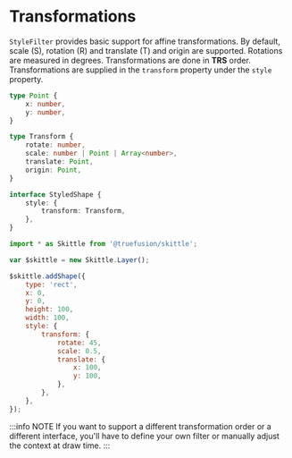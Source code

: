 # Transformations

`StyleFilter` provides basic support for affine transformations.
By default, scale (S), rotation (R) and translate (T) and origin are supported.
Rotations are measured in degrees.
Transformations are done in **TRS** order.
Transformations are supplied in the `transform` property under the `style` property.

```ts
type Point {
	x: number,
	y: number,
}

type Transform {
	rotate: number,
	scale: number | Point | Array<number>,
	translate: Point,
	origin: Point,
}

interface StyledShape {
	style: {
		transform: Transform,
	},
}
```

```js
import * as Skittle from '@truefusion/skittle';

var $skittle = new Skittle.Layer();

$skittle.addShape({
	type: 'rect',
	x: 0,
	y: 0,
	height: 100,
	width: 100,
	style: {
		transform: {
			rotate: 45,
			scale: 0.5,
			translate: {
				x: 100,
				y: 100,
			},
		},
	},
});
```

:::info NOTE
If you want to support a different transformation order or a different interface, you'll have to define your own filter or manually adjust the context at draw time.
:::
